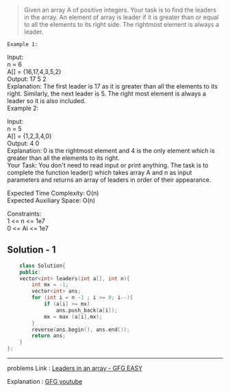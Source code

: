 >Given an array A of positive integers. Your task is to find the leaders in the array. An element of array is leader if it is greater than or equal to all the elements to its right side. The rightmost element is always a leader. 

`Example 1:`

Input: </br>
n = 6 </br>
A[] = {16,17,4,3,5,2} </br>
Output: 17 5 2 </br>
Explanation: The first leader is 17 
as it is greater than all the elements
to its right.  Similarly, the next 
leader is 5. The right most element 
is always a leader so it is also 
included. </br>
Example 2:

Input:</br>
n = 5</br>
A[] = {1,2,3,4,0}</br>
Output: 4 0</br>
Explanation: 0 is the rightmost element
and 4 is the only element which is greater
than all the elements to its right.</br>
Your Task:
You don't need to read input or print anything. The task is to complete the function leader() which takes array A and n as input parameters and returns an array of leaders in order of their appearance.

Expected Time Complexity: O(n) </br>
Expected Auxiliary Space: O(n)

Constraints:</br>
1 <= n <= 1e7 </br>
0 <= Ai <= 1e7 </br>

## Solution - 1
```c++
    class Solution{
    public:
    vector<int> leaders(int a[], int n){
        int mx = -1;
        vector<int> ans;
        for (int i = n -1 ; i >= 0; i--){
            if (a[i] >= mx)
                ans.push_back(a[i]);
            mx = max (a[i],mx);
        }
        reverse(ans.begin(), ans.end());
        return ans;
    }
};
```
---
problems Link : [Leaders in an array - GFG EASY](https://practice.geeksforgeeks.org/problems/leaders-in-an-array-1587115620/0)

Explanation : [GFG youtube](https://youtu.be/jDPrM5XIqzM?si=sqBRY2hnQyw8lbtE)